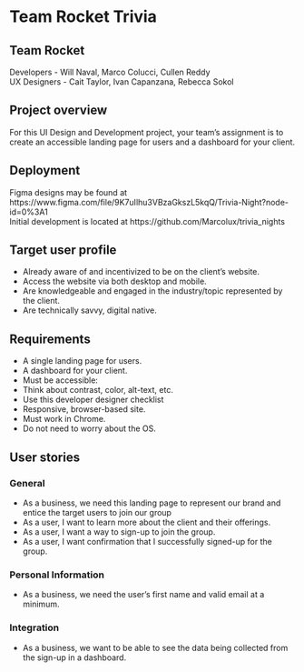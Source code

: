 # Team Rocket Trivia

## Team Rocket
<div>Developers - Will Naval, Marco Colucci, Cullen Reddy</div>
<div>UX Designers - Cait Taylor, Ivan Capanzana, Rebecca Sokol</div>

## Project overview
<div>For this UI Design and Development project, your team’s assignment is to create an accessible landing page for users and a dashboard for your client. </div>

## Deployment
<div>Figma designs may be found at https://www.figma.com/file/9K7uIlhu3VBzaGkszL5kqQ/Trivia-Night?node-id=0%3A1</div>
<div>Initial development is located at https://github.com/Marcolux/trivia_nights</div>

## Target user profile
- Already aware of and incentivized to be on the client’s website.
- Access the website via both desktop and mobile.
- Are knowledgeable and engaged in the industry/topic represented by the client.
- Are technically savvy, digital native.

## Requirements
- A single landing page for users.
- A dashboard for your client.
- Must be accessible: 
- Think about contrast, color, alt-text, etc. 
- Use this developer designer checklist
- Responsive, browser-based site.
- Must work in Chrome.
- Do not need to worry about the OS.

## User stories
### General
- As a business, we need this landing page to represent our brand and entice the target users to join our group
- As a user, I want to learn more about the client and their offerings.
- As a user, I want a way to sign-up to join the group. 
- As a user, I want confirmation that I successfully signed-up for the group.

### Personal Information
- As a business, we need the user’s first name and valid email at a minimum.

### Integration
- As a business, we want to be able to see the data being collected from the sign-up in a dashboard.

